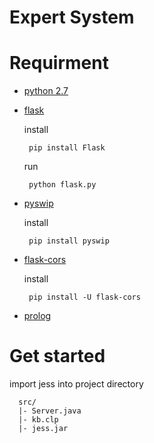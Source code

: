 # Expert System

# Requirment
 - [python 2.7](https://www.python.org/)
  - [flask](http://flask.pocoo.org/)
    
     install
     ```
      pip install Flask
     ```
     
     run
     ```
      python flask.py
     ```
  - [pyswip](https://pypi.python.org/pypi/pyswip)
    
    install
     ```
      pip install pyswip
     ```
    
  - [flask-cors](https://flask-cors.readthedocs.io/en/latest/)
  
     install
     ```
      pip install -U flask-cors
     ```
 - [prolog](http://www.swi-prolog.org/)
  
# Get started
  import jess into project directory
```
  src/
  |- Server.java
  |- kb.clp
  |- jess.jar
```
